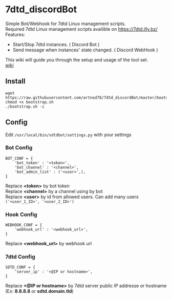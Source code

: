 # 7dtd_discordBot
Simple Bot/Webhook for 7dtd Linux management scripts.  
Required 7dtd Linux management scripts availible on https://7dtd.illy.bz/  
Features:
  * Start/Stop 7dtd instances. ( Discord Bot )
  * Send message when instances' state changed. ( Discord WebHook )  

This wiki will guide you through the setup and usage of the tool set.  
[wiki](https://github.com/artnod78/7dtd_discordBot/wiki)
## Install
```
wget https://raw.githubusercontent.com/artnod78/7dtd_discordBot/master/bootstrap/bootstrap.sh
chmod +x bootstrap.sh
./bootstrap.sh -i
```
## Config
Edit `/usr/local/bin/sdtdbot/settings.py` with your settings

### Bot Config
```
BOT_CONF = {
    'bot_token' : '<token>',
    'bot_channel' : '<channel>',
    'bot_admin_list' : ('<user>',),
}
```
Replace **\<token>** by bot token  
Replace **\<channel>** by a channel using by bot  
Replace **\<user>** by id from allowed users. Can add many users `('<user_1_ID>', '<user_2_ID>')`  

### Hook Config  
```
WEBHOOK_CONF = {
    'webhook_url' : '<webhook_url>',
}
```
Replace **\<webhook_url>** by webhook url  

### 7dtd Config  
```
SDTD_CONF = {
    'server_ip' : '<@IP or hostname>',
}
```
Replace **\<@IP or hostname>** by 7dtd server public IP addresse or hostname (Ex: **8.8.8.8** or **sdtd.domain.tld**)  
